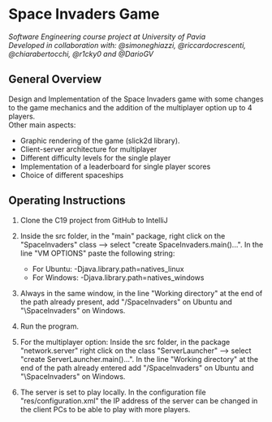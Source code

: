 # Space Invaders Game

*Software Engineering course project at University of Pavia  
Developed in collaboration with: @simoneghiazzi, @riccardocrescenti, @chiarabertocchi, @r1cky0 and @DarioGV*

## General Overview

Design and Implementation of the Space Invaders game with some changes to the game mechanics and the addition of the multiplayer option up to 4 players.  
Other main aspects:
- Graphic rendering of the game (slick2d library).
- Client-server architecture for multiplayer
- Different difficulty levels for the single player
- Implementation of a leaderboard for single player scores
- Choice of different spaceships

## Operating Instructions

1. Clone the C19 project from GitHub to IntelliJ

3. Inside the src folder, in the "main" package, right click on the "SpaceInvaders" class --> select "create SpaceInvaders.main()...". In the line "VM OPTIONS" paste the following string:
	* For Ubuntu: -Djava.library.path=natives_linux
	* For Windows: -Djava.library.path=natives_windows

4. Always in the same window, in the line "Working directory" at the end of the path already present, add "/SpaceInvaders" on Ubuntu and "\SpaceInvaders" on Windows.

6. Run the program.

8. For the multiplayer option: Inside the src folder, in the package "network.server" right click on the class "ServerLauncher" --> select "create ServerLauncher.main()...". In the line "Working directory" at the end of the path already entered add "/SpaceInvaders" on Ubuntu and "\SpaceInvaders" on Windows.

9. The server is set to play locally. In the configuration file "res/configuration.xml" the IP address of the server can be changed in the client PCs to be able to play with more players.

